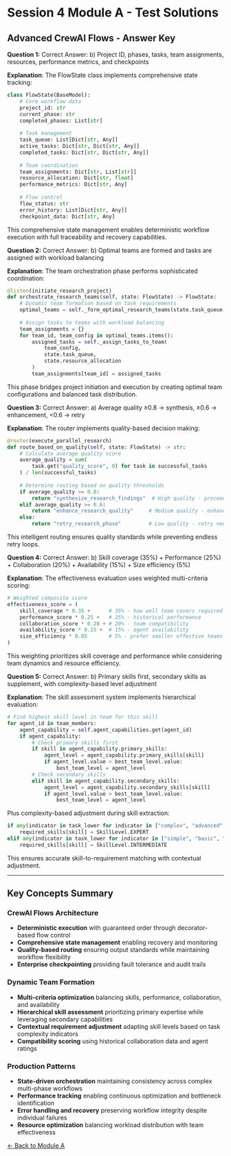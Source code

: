 # Session 4 Module A - Test Solutions

## Advanced CrewAI Flows - Answer Key

**Question 1:** Correct Answer: b) Project ID, phases, tasks, team assignments, resources, performance metrics, and checkpoints  

**Explanation**: The FlowState class implements comprehensive state tracking:
```python
class FlowState(BaseModel):
    # Core workflow data
    project_id: str
    current_phase: str
    completed_phases: List[str]
    
    # Task management
    task_queue: List[Dict[str, Any]]
    active_tasks: Dict[str, Dict[str, Any]]
    completed_tasks: Dict[str, Dict[str, Any]]
    
    # Team coordination
    team_assignments: Dict[str, List[str]]
    resource_allocation: Dict[str, float]
    performance_metrics: Dict[str, Any]
    
    # Flow control
    flow_status: str
    error_history: List[Dict[str, Any]]
    checkpoint_data: Dict[str, Any]
```

This comprehensive state management enables deterministic workflow execution with full traceability and recovery capabilities.

**Question 2:** Correct Answer: b) Optimal teams are formed and tasks are assigned with workload balancing  

**Explanation**: The team orchestration phase performs sophisticated coordination:
```python
@listen(initiate_research_project)
def orchestrate_research_teams(self, state: FlowState) -> FlowState:
    # Dynamic team formation based on task requirements
    optimal_teams = self._form_optimal_research_teams(state.task_queue)
    
    # Assign tasks to teams with workload balancing
    team_assignments = {}
    for team_id, team_config in optimal_teams.items():
        assigned_tasks = self._assign_tasks_to_team(
            team_config, 
            state.task_queue,
            state.resource_allocation
        )
        team_assignments[team_id] = assigned_tasks
```

This phase bridges project initiation and execution by creating optimal team configurations and balanced task distribution.

**Question 3:** Correct Answer: a) Average quality ≥0.8 → synthesis, ≥0.6 → enhancement, <0.6 → retry  

**Explanation**: The router implements quality-based decision making:
```python
@router(execute_parallel_research)
def route_based_on_quality(self, state: FlowState) -> str:
    # Calculate average quality score
    average_quality = sum(
        task.get("quality_score", 0) for task in successful_tasks
    ) / len(successful_tasks)
    
    # Determine routing based on quality thresholds
    if average_quality >= 0.8:
        return "synthesize_research_findings"  # High quality - proceed to synthesis
    elif average_quality >= 0.6:
        return "enhance_research_quality"     # Medium quality - enhancement needed
    else:
        return "retry_research_phase"         # Low quality - retry needed
```

This intelligent routing ensures quality standards while preventing endless retry loops.

**Question 4:** Correct Answer: b) Skill coverage (35%) + Performance (25%) + Collaboration (20%) + Availability (15%) + Size efficiency (5%)  

**Explanation**: The effectiveness evaluation uses weighted multi-criteria scoring:
```python
# Weighted composite score
effectiveness_score = (
    skill_coverage * 0.35 +      # 35% - how well team covers required skills
    performance_score * 0.25 +   # 25% - historical performance
    collaboration_score * 0.20 + # 20% - team compatibility
    availability_score * 0.15 +  # 15% - agent availability
    size_efficiency * 0.05       # 5% - prefer smaller effective teams
)
```

This weighting prioritizes skill coverage and performance while considering team dynamics and resource efficiency.

**Question 5:** Correct Answer: b) Primary skills first, secondary skills as supplement, with complexity-based level adjustment  

**Explanation**: The skill assessment system implements hierarchical evaluation:
```python
# Find highest skill level in team for this skill
for agent_id in team_members:
    agent_capability = self.agent_capabilities.get(agent_id)
    if agent_capability:
        # Check primary skills first
        if skill in agent_capability.primary_skills:
            agent_level = agent_capability.primary_skills[skill]
            if agent_level.value > best_team_level.value:
                best_team_level = agent_level
        # Check secondary skills
        elif skill in agent_capability.secondary_skills:
            agent_level = agent_capability.secondary_skills[skill]
            if agent_level.value > best_team_level.value:
                best_team_level = agent_level
```

Plus complexity-based adjustment during skill extraction:
```python
if any(indicator in task_lower for indicator in ["complex", "advanced", "expert"]):
    required_skills[skill] = SkillLevel.EXPERT
elif any(indicator in task_lower for indicator in ["simple", "basic", "quick"]):
    required_skills[skill] = SkillLevel.INTERMEDIATE
```

This ensures accurate skill-to-requirement matching with contextual adjustment.

---

## Key Concepts Summary

### CrewAI Flows Architecture
- **Deterministic execution** with guaranteed order through decorator-based flow control
- **Comprehensive state management** enabling recovery and monitoring
- **Quality-based routing** ensuring output standards while maintaining workflow flexibility
- **Enterprise checkpointing** providing fault tolerance and audit trails

### Dynamic Team Formation
- **Multi-criteria optimization** balancing skills, performance, collaboration, and availability
- **Hierarchical skill assessment** prioritizing primary expertise while leveraging secondary capabilities
- **Contextual requirement adjustment** adapting skill levels based on task complexity indicators
- **Compatibility scoring** using historical collaboration data and agent ratings

### Production Patterns
- **State-driven orchestration** maintaining consistency across complex multi-phase workflows
- **Performance tracking** enabling continuous optimization and bottleneck identification
- **Error handling and recovery** preserving workflow integrity despite individual failures
- **Resource optimization** balancing workload distribution with team effectiveness

[← Back to Module A](Session4_ModuleA_Advanced_CrewAI_Flows.md)